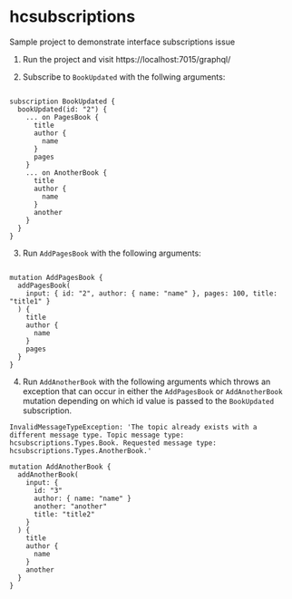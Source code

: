 # hcsubscriptions
Sample project to demonstrate interface subscriptions issue

1. Run the project and visit https://localhost:7015/graphql/

2. Subscribe to `BookUpdated` with the follwing arguments:

```gql

subscription BookUpdated {
  bookUpdated(id: "2") {
    ... on PagesBook {
      title
      author {
        name
      }
      pages
    }
    ... on AnotherBook {
      title
      author {
        name
      }
      another
    }
  }
}

```

3. Run  `AddPagesBook` with the following arguments:

```gql

mutation AddPagesBook {
  addPagesBook(
    input: { id: "2", author: { name: "name" }, pages: 100, title: "title1" }
  ) {
    title
    author {
      name
    }
    pages
  }
}

```

4.  Run  `AddAnotherBook`  with the following arguments which throws an exception that can occur in either the `AddPagesBook` or `AddAnotherBook` mutation depending on which id value is passed to the `BookUpdated` subscription.

```
InvalidMessageTypeException: 'The topic already exists with a different message type. Topic message type: hcsubscriptions.Types.Book. Requested message type: hcsubscriptions.Types.AnotherBook.'

```
```gql
mutation AddAnotherBook {
  addAnotherBook(
    input: {
      id: "3"
      author: { name: "name" }
      another: "another"
      title: "title2"
    }
  ) {
    title
    author {
      name
    }
    another
  }
}
```
